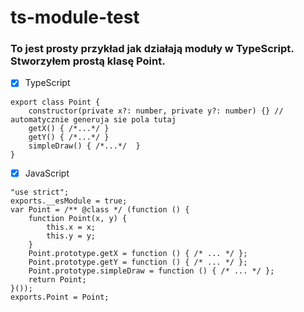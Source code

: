 # ts-module-test

### To jest prosty przykład jak działają moduły w TypeScript. Stworzyłem prostą klasę Point.


- [x] TypeScript

```
export class Point {
    constructor(private x?: number, private y?: number) {} // automatycznie generuja sie pola tutaj
    getX() { /*...*/ }
    getY() { /*...*/ }
    simpleDraw() { /*...*/  }
}
```

- [x] JavaScript

```
"use strict";
exports.__esModule = true;
var Point = /** @class */ (function () {
    function Point(x, y) {
        this.x = x;
        this.y = y;
    }
    Point.prototype.getX = function () { /* ... */ };
    Point.prototype.getY = function () { /* ... */ };
    Point.prototype.simpleDraw = function () { /* ... */ };
    return Point;
}());
exports.Point = Point;
```
